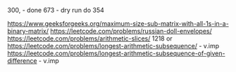 300, - done 
 673 - dry run do 
 354 

 https://www.geeksforgeeks.org/maximum-size-sub-matrix-with-all-1s-in-a-binary-matrix/ 
 https://leetcode.com/problems/russian-doll-envelopes/ 
 https://leetcode.com/problems/arithmetic-slices/ 
 1218 or  
 https://leetcode.com/problems/longest-arithmetic-subsequence/ - v.imp 
 https://leetcode.com/problems/longest-arithmetic-subsequence-of-given-difference - v.imp